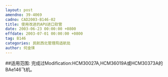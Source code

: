 ```yaml
---
layout: post
amendno: 39-4069
cadno: CAD2003-B146-02
title: 使用改进的APU进口软管
date: 2003-06-23 00:00:00 +0800
effdate: 2003-07-01 00:00:00 +0800
tag: B146
categories: 民航西北管理局适航处
author: 何金徕
---
```


##适用范围:
完成过Modification:HCM30027A,HCM36019A或HCM30373A的BAe146飞机。

